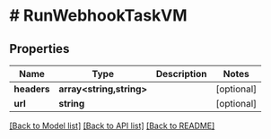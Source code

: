# # RunWebhookTaskVM

## Properties

Name | Type | Description | Notes
------------ | ------------- | ------------- | -------------
**headers** | **array<string,string>** |  | [optional]
**url** | **string** |  | [optional]

[[Back to Model list]](../../README.md#models) [[Back to API list]](../../README.md#endpoints) [[Back to README]](../../README.md)
